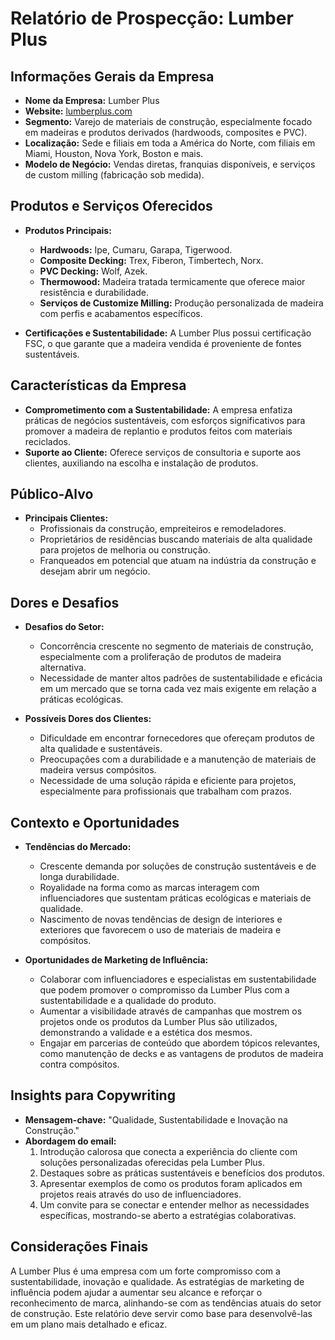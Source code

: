 # Relatório de Prospecção: Lumber Plus

## Informações Gerais da Empresa
- **Nome da Empresa:** Lumber Plus
- **Website:** [lumberplus.com](https://lumberplus.com)
- **Segmento:** Varejo de materiais de construção, especialmente focado em madeiras e produtos derivados (hardwoods, composites e PVC).
- **Localização:** Sede e filiais em toda a América do Norte, com filiais em Miami, Houston, Nova York, Boston e mais.
- **Modelo de Negócio:** Vendas diretas, franquias disponíveis, e serviços de custom milling (fabricação sob medida).

## Produtos e Serviços Oferecidos
- **Produtos Principais:**
  - **Hardwoods:** Ipe, Cumaru, Garapa, Tigerwood.
  - **Composite Decking:** Trex, Fiberon, Timbertech, Norx.
  - **PVC Decking:** Wolf, Azek.
  - **Thermowood:** Madeira tratada termicamente que oferece maior resistência e durabilidade.
  - **Serviços de Customize Milling:** Produção personalizada de madeira com perfis e acabamentos específicos.
  
- **Certificações e Sustentabilidade:** A Lumber Plus possui certificação FSC, o que garante que a madeira vendida é proveniente de fontes sustentáveis. 

## Características da Empresa
- **Comprometimento com a Sustentabilidade:** A empresa enfatiza práticas de negócios sustentáveis, com esforços significativos para promover a madeira de replantio e produtos feitos com materiais reciclados.
- **Suporte ao Cliente:** Oferece serviços de consultoria e suporte aos clientes, auxiliando na escolha e instalação de produtos.

## Público-Alvo
- **Principais Clientes:**
  - Profissionais da construção, empreiteiros e remodeladores.
  - Proprietários de residências buscando materiais de alta qualidade para projetos de melhoria ou construção.
  - Franqueados em potencial que atuam na indústria da construção e desejam abrir um negócio.

## Dores e Desafios
- **Desafios do Setor:**
  - Concorrência crescente no segmento de materiais de construção, especialmente com a proliferação de produtos de madeira alternativa.
  - Necessidade de manter altos padrões de sustentabilidade e eficácia em um mercado que se torna cada vez mais exigente em relação a práticas ecológicas.

- **Possíveis Dores dos Clientes:**
  - Dificuldade em encontrar fornecedores que ofereçam produtos de alta qualidade e sustentáveis.
  - Preocupações com a durabilidade e a manutenção de materiais de madeira versus compósitos.
  - Necessidade de uma solução rápida e eficiente para projetos, especialmente para profissionais que trabalham com prazos.

## Contexto e Oportunidades
- **Tendências do Mercado:**
  - Crescente demanda por soluções de construção sustentáveis e de longa durabilidade.
  - Royalidade na forma como as marcas interagem com influenciadores que sustentam práticas ecológicas e materiais de qualidade.
  - Nascimento de novas tendências de design de interiores e exteriores que favorecem o uso de materiais de madeira e compósitos.

- **Oportunidades de Marketing de Influência:**
  - Colaborar com influenciadores e especialistas em sustentabilidade que podem promover o compromisso da Lumber Plus com a sustentabilidade e a qualidade do produto.
  - Aumentar a visibilidade através de campanhas que mostrem os projetos onde os produtos da Lumber Plus são utilizados, demonstrando a validade e a estética dos mesmos.
  - Engajar em parcerias de conteúdo que abordem tópicos relevantes, como manutenção de decks e as vantagens de produtos de madeira contra compósitos.

## Insights para Copywriting
- **Mensagem-chave:** "Qualidade, Sustentabilidade e Inovação na Construção."
- **Abordagem do email:** 
  1. Introdução calorosa que conecta a experiência do cliente com soluções personalizadas oferecidas pela Lumber Plus.
  2. Destaques sobre as práticas sustentáveis e benefícios dos produtos.
  3. Apresentar exemplos de como os produtos foram aplicados em projetos reais através do uso de influenciadores.
  4. Um convite para se conectar e entender melhor as necessidades específicas, mostrando-se aberto a estratégias colaborativas.

## Considerações Finais
A Lumber Plus é uma empresa com um forte compromisso com a sustentabilidade, inovação e qualidade. As estratégias de marketing de influência podem ajudar a aumentar seu alcance e reforçar o reconhecimento de marca, alinhando-se com as tendências atuais do setor de construção. Este relatório deve servir como base para desenvolvê-las em um plano mais detalhado e eficaz.